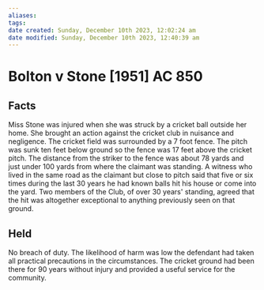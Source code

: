 ```yaml
---
aliases: 
tags: 
date created: Sunday, December 10th 2023, 12:02:24 am
date modified: Sunday, December 10th 2023, 12:40:39 am
---
```


# Bolton v Stone [1951] AC 850

## Facts

Miss Stone was injured when she was struck by a cricket ball outside her home. She brought an action against the cricket club in nuisance and negligence. The cricket field was surrounded by a 7 foot fence. The pitch was sunk ten feet below ground so the fence was 17 feet above the cricket pitch. The distance from the striker to the fence was about 78 yards and just under 100 yards from where the claimant was standing. A witness who lived in the same road as the claimant but close to pitch said that five or six times during the last 30 years he had known balls hit his house or come into the yard. Two members of the Club, of over 30 years' standing, agreed that the hit was altogether exceptional to anything previously seen on that ground.  

  

## Held

  

No breach of duty. The likelihood of harm was low the defendant had taken all practical precautions in the circumstances. The cricket ground had been there for 90 years without injury and provided a useful service for the community.
